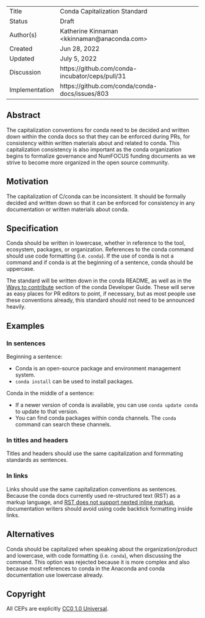 <table>
<tr><td> Title </td><td> Conda Capitalization Standard </td>
<tr><td> Status </td><td> Draft </td></tr>
<tr><td> Author(s) </td><td> Katherine Kinnaman &lt;kkinnaman@anaconda.com&gt;</td></tr>
<tr><td> Created </td><td> Jun 28, 2022</td></tr>
<tr><td> Updated </td><td> July 5, 2022</td></tr>
<tr><td> Discussion </td><td> https://github.com/conda-incubator/ceps/pull/31 </td></tr>
<tr><td> Implementation </td><td> https://github.com/conda/conda-docs/issues/803 </td></tr>
</table>

## Abstract

The capitalization conventions for conda need to be decided and written down within the conda docs so that they can be enforced during PRs, for consistency within written materials about and related to conda. This capitalization consistency is also important as the conda organization begins to formalize governance and NumFOCUS funding documents as we strive to become more organized in the open source community.

## Motivation

The capitalization of C/conda can be inconsistent. It should be formally decided and written down so that it can be enforced for consistency in any documentation or written materials about conda.

## Specification

Conda should be written in lowercase, whether in reference to the tool, ecosystem, packages, or organization. References to the conda command should use code formatting (i.e. `conda`). If the use of conda is not a command and if conda is at the beginning of a sentence, conda should be uppercase.

The standard will be written down in the conda README, as well as in the [Ways to contribute](https://docs.conda.io/projects/conda/en/latest/dev-guide/contributing.html#ways-to-contribute) section of the conda Developer Guide. These will serve as easy places for PR editors to point, if necessary, but as most people use these conventions already, this standard should not need to be announced heavily.

## Examples

### In sentences

Beginning a sentence: 

- Conda is an open-source package and environment management system. 
- `conda install` can be used to install packages.

Conda in the middle of a sentence: 

- If a newer version of conda is available, you can use `conda update conda` to update to that version.
- You can find conda packages within conda channels. The `conda` command can search these channels.

### In titles and headers

Titles and headers should use the same capitalization and formmating standards as sentences.

### In links

Links should use the same capitalization conventions as sentences. Because the conda docs currently used re-structured text (RST) as a markup language, and [RST does not support nexted inline markup](https://docutils.sourceforge.io/FAQ.html#is-nested-inline-markup-possible), documentation writers should avoid using code backtick formatting inside links.

## Alternatives

Conda should be capitalized when speaking about the organization/product and lowercase, with code formatting (i.e. `conda`), when discussing the command. This option was rejected because it is more complex and also because most references to conda in the Anaconda and conda documentation use lowercase already.

## Copyright

All CEPs are explicitly [CC0 1.0 Universal](https://creativecommons.org/publicdomain/zero/1.0/).
